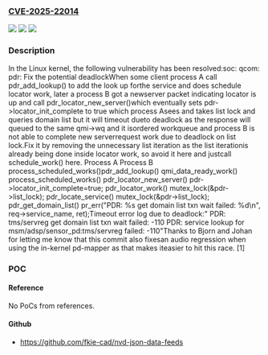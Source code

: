 ### [CVE-2025-22014](https://cve.mitre.org/cgi-bin/cvename.cgi?name=CVE-2025-22014)
![](https://img.shields.io/static/v1?label=Product&message=Linux&color=blue)
![](https://img.shields.io/static/v1?label=Version&message=fbe639b44a82755d639df1c5d147c93f02ac5a0f%3C%2072a222b6af10c2a05a5fad0029246229ed8912c2%20&color=brighgreen)
![](https://img.shields.io/static/v1?label=Vulnerability&message=n%2Fa&color=brighgreen)

### Description

In the Linux kernel, the following vulnerability has been resolved:soc: qcom: pdr: Fix the potential deadlockWhen some client process A call pdr_add_lookup() to add the look up forthe service and does schedule locator work, later a process B got a newserver packet indicating locator is up and call pdr_locator_new_server()which eventually sets pdr->locator_init_complete to true which process Asees and takes list lock and queries domain list but it will timeout dueto deadlock as the response will queued to the same qmi->wq and it isordered workqueue and process B is not able to complete new serverrequest work due to deadlock on list lock.Fix it by removing the unnecessary list iteration as the list iterationis already being done inside locator work, so avoid it here and justcall schedule_work() here.       Process A                        Process B                                     process_scheduled_works()pdr_add_lookup()                      qmi_data_ready_work() process_scheduled_works()             pdr_locator_new_server()                                         pdr->locator_init_complete=true;   pdr_locator_work()    mutex_lock(&pdr->list_lock);     pdr_locate_service()                  mutex_lock(&pdr->list_lock);      pdr_get_domain_list()       pr_err("PDR: %s get domain list               txn wait failed: %d\n",               req->service_name,               ret);Timeout error log due to deadlock:" PDR: tms/servreg get domain list txn wait failed: -110 PDR: service lookup for msm/adsp/sensor_pd:tms/servreg failed: -110"Thanks to Bjorn and Johan for letting me know that this commit also fixesan audio regression when using the in-kernel pd-mapper as that makes iteasier to hit this race. [1]

### POC

#### Reference
No PoCs from references.

#### Github
- https://github.com/fkie-cad/nvd-json-data-feeds

